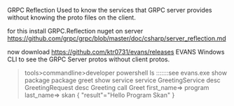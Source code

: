 GRPC Reflection 
Used to know the services that GRPC server provides without knowing the proto files on the client.

for this install GRPC.Reflection nuget on server
https://github.com/grpc/grpc/blob/master/doc/csharp/server_reflection.md

now download https://github.com/ktr0731/evans/releases EVANS Windows CLI to see the GRPC Server protos without client protos.
> tools>commandline>developer powershell
> ls   :::::::see evans.exe
> show package
> package greet
> show service
> service GreetingService
> desc GreetingRequest
> desc Greeting
> call Greet
	first_name=> program
	last_name=> skan
	{
		"result"="Hello Program Skan"
	}
> 




